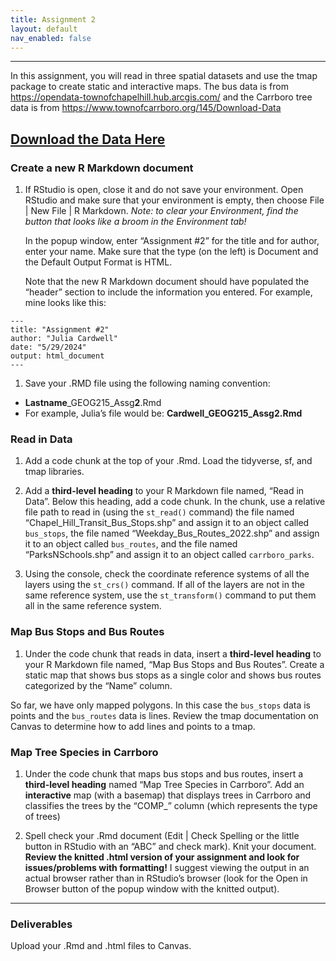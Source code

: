 ```yaml
---
title: Assignment 2
layout: default
nav_enabled: false
---
```





<style>
div.blue { background-color:#e0f0ff; padding: 10px 10px 3px 10px;}
</style>

------------------------------------------------------------------------

In this assignment, you will read in three spatial datasets and use the
tmap package to create static and interactive maps. The bus data is from
<https://opendata-townofchapelhill.hub.arcgis.com/> and the Carrboro
tree data is from <https://www.townofcarrboro.org/145/Download-Data>

[**Download the Data Here**](https://drive.google.com/drive/folders/1eviZk_uSUp8A53Eer5tolhVZIs2EnbGK?usp=sharing)
------------------------------------------------------------------------

### Create a new R Markdown document

1.  If RStudio is open, close it and do not save your environment. Open
    RStudio and make sure that your environment is empty, then choose
    File | New File | R Markdown. *Note: to clear your Environment, find
    the button that looks like a broom in the Environment tab!*

    In the popup window, enter “Assignment \#2” for the title and for
    author, enter your name. Make sure that the type (on the left) is
    Document and the Default Output Format is HTML.

    Note that the new R Markdown document should have populated the
    “header” section to include the information you entered. For
    example, mine looks like this:

<style type="text/css">
.indent {
 margin-left: 40px;
}
</style>

    ---
    title: "Assignment #2"
    author: "Julia Cardwell"
    date: "5/29/2024"
    output: html_document
    ---

1.  Save your .RMD file using the following naming convention:

-   **Lastname**\_GEOG215\_Assg**2**.Rmd
-   For example, Julia’s file would be: **Cardwell\_GEOG215\_Assg2.Rmd**

### Read in Data

1.  Add a code chunk at the top of your .Rmd. Load the tidyverse, sf,
    and tmap libraries.

2.  Add a **third-level heading** to your R Markdown file named, “Read
    in Data”. Below this heading, add a code chunk. In the chunk, use a
    relative file path to read in (using the `st_read()` command) the
    file named “Chapel\_Hill\_Transit\_Bus\_Stops.shp” and assign it to
    an object called `bus_stops`, the file named
    “Weekday\_Bus\_Routes\_2022.shp” and assign it to an object called
    `bus_routes`, and the file named “ParksNSchools.shp” and assign it
    to an object called `carrboro_parks`.

3.  Using the console, check the coordinate reference systems of all the
    layers using the `st_crs()` command. If all of the layers are not in
    the same reference system, use the `st_transform()` command to put
    them all in the same reference system.

### Map Bus Stops and Bus Routes

1.  Under the code chunk that reads in data, insert a **third-level
    heading** to your R Markdown file named, “Map Bus Stops and Bus
    Routes”. Create a static map that shows bus stops as a single color
    and shows bus routes categorized by the “Name” column.

So far, we have only mapped polygons. In this case the `bus_stops` data
is points and the `bus_routes` data is lines. Review the tmap
documentation on Canvas to determine how to add lines and points to a
tmap.

### Map Tree Species in Carrboro

1.  Under the code chunk that maps bus stops and bus routes, insert a
    **third-level heading** named “Map Tree Species in Carrboro”. Add an
    **interactive** map (with a basemap) that displays trees in Carrboro
    and classifies the trees by the “COMP\_” column (which represents
    the type of trees)

2.  Spell check your .Rmd document (Edit | Check Spelling or the little
    button in RStudio with an “ABC” and check mark). Knit your document.
    **Review the knitted .html version of your assignment and look for
    issues/problems with formatting!** I suggest viewing the output in
    an actual browser rather than in RStudio’s browser (look for the
    Open in Browser button of the popup window with the knitted output).

------------------------------------------------------------------------

### Deliverables

Upload your .Rmd and .html files to Canvas.

